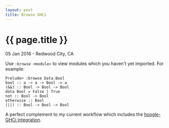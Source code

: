 ```yaml
---
layout: post
title: Browse GHCi
---
```


{{ page.title }}
================

<p class="meta">05 Jan 2016 - Redwood City, CA</p>

Use `:browse <module>` to view modules which you haven't yet imported. For example:

    Prelude> :browse Data.Bool
    bool :: a -> a -> Bool -> a
    (&&) :: Bool -> Bool -> Bool
    data Bool = False | True
    not :: Bool -> Bool
    otherwise :: Bool
    (||) :: Bool -> Bool -> Bool

A perfect complement to my current workflow which includes the [hoogle-GHCi integration][hoogle].

[hoogle]:https://wiki.haskell.org/Hoogle#GHCi_Integration

